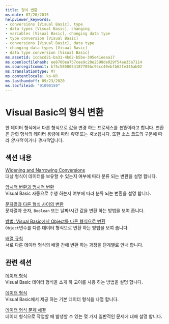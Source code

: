 ```yaml
---
title: 형식 변환
ms.date: 07/20/2015
helpviewer_keywords:
- conversions [Visual Basic], type
- data types [Visual Basic], changing
- variables [Visual Basic], changing data type
- type conversion [Visual Basic]
- conversions [Visual Basic], data type
- changing data types [Visual Basic]
- data type conversion [Visual Basic]
ms.assetid: 1cdacd21-ba31-4b62-b5be-395e41eeaa17
ms.openlocfilehash: ee8700ea757cee9c20e2598de029f54ae33a7114
ms.sourcegitcommit: bf5c5850654187705bc94cc40ebfb62fe346ab02
ms.translationtype: MT
ms.contentlocale: ko-KR
ms.lasthandoff: 09/23/2020
ms.locfileid: "91090159"
---
```

# <a name="type-conversions-in-visual-basic"></a>Visual Basic의 형식 변환

한 데이터 형식에서 다른 형식으로 값을 변경 하는 프로세스를 *변환*이라고 합니다. 변환은 관련 형식의 데이터 용량에 따라 *확대* 또는 *축소*됩니다. 또한 소스 코드의 구문에 따라 *암시적* 이거나 *명시적*입니다.  
  
## <a name="in-this-section"></a>섹션 내용  

 [Widening and Narrowing Conversions](widening-and-narrowing-conversions.md)  
 대상 형식이 데이터를 보유할 수 있는지 여부에 따라 분류 되는 변환을 설명 합니다.  
  
 [암시적 변환과 명시적 변환](implicit-and-explicit-conversions.md)  
 Visual Basic 자동으로 수행 하는지 여부에 따라 분류 되는 변환을 설명 합니다.  
  
 [문자열과 다른 형식 사이의 변환](conversions-between-strings-and-other-types.md)  
 문자열과 숫자, `Boolean` 또는 날짜/시간 값을 변환 하는 방법을 보여 줍니다.  
  
 [방법: Visual Basic에서 Object를 다른 형식으로 변환](how-to-convert-an-object-to-another-type.md)  
 `Object`변수를 다른 데이터 형식으로 변환 하는 방법을 보여 줍니다.  
  
 [배열 규칙](array-conversions.md)  
 서로 다른 데이터 형식의 배열 간에 변환 하는 과정을 단계별로 안내 합니다.  
  
## <a name="related-sections"></a>관련 섹션  

 [데이터 형식](index.md)  
 Visual Basic 데이터 형식을 소개 하 고이를 사용 하는 방법을 설명 합니다.  
  
 [데이터 형식](../../../language-reference/data-types/index.md)  
 Visual Basic에서 제공 하는 기본 데이터 형식을 나열 합니다.  
  
 [데이터 형식 문제 해결](troubleshooting-data-types.md)  
 데이터 형식으로 작업할 때 발생할 수 있는 몇 가지 일반적인 문제에 대해 설명 합니다.
